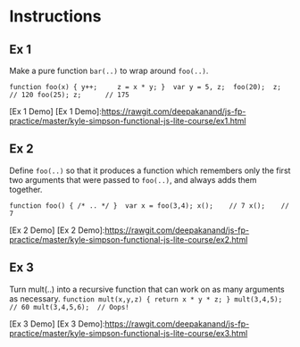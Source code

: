 # Instructions

## Ex 1
Make a pure function `bar(..)` to wrap around `foo(..)`.

`function foo(x) {
	y++;	
	z = x * y;
} 
var y = 5, z; 
foo(20); 
z;		// 120
foo(25);
z;		// 175`


[Ex 1 Demo]
[Ex 1 Demo]:<https://rawgit.com/deepakanand/js-fp-practice/master/kyle-simpson-functional-js-lite-course/ex1.html>

## Ex 2 

Define `foo(..)` so that it produces a function which remembers only the first two arguments that were passed to `foo(..)`, and always adds them together.

`function foo() { /* .. */ } 
var x = foo(3,4);
x();	// 7
x();	// 7`

[Ex 2 Demo]
[Ex 2 Demo]:<https://rawgit.com/deepakanand/js-fp-practice/master/kyle-simpson-functional-js-lite-course/ex2.html>

## Ex 3

Turn mult(..) into a recursive function that can work on as many arguments as necessary.
`function mult(x,y,z) {
	return x * y * z;
}
mult(3,4,5);	// 60
mult(3,4,5,6);	// Oops!`

[Ex 3 Demo]
[Ex 3 Demo]:<https://rawgit.com/deepakanand/js-fp-practice/master/kyle-simpson-functional-js-lite-course/ex3.html>


